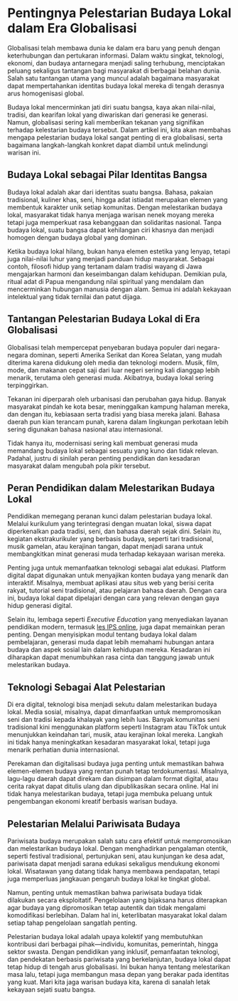 # Pentingnya Pelestarian Budaya Lokal dalam Era Globalisasi

Globalisasi telah membawa dunia ke dalam era baru yang penuh dengan keterhubungan dan pertukaran informasi. Dalam waktu singkat, teknologi, ekonomi, dan budaya antarnegara menjadi saling terhubung, menciptakan peluang sekaligus tantangan bagi masyarakat di berbagai belahan dunia. Salah satu tantangan utama yang muncul adalah bagaimana masyarakat dapat mempertahankan identitas budaya lokal mereka di tengah derasnya arus homogenisasi global.

Budaya lokal mencerminkan jati diri suatu bangsa, kaya akan nilai-nilai, tradisi, dan kearifan lokal yang diwariskan dari generasi ke generasi. Namun, globalisasi sering kali memberikan tekanan yang signifikan terhadap kelestarian budaya tersebut. Dalam artikel ini, kita akan membahas mengapa pelestarian budaya lokal sangat penting di era globalisasi, serta bagaimana langkah-langkah konkret dapat diambil untuk melindungi warisan ini.

## Budaya Lokal sebagai Pilar Identitas Bangsa

Budaya lokal adalah akar dari identitas suatu bangsa. Bahasa, pakaian tradisional, kuliner khas, seni, hingga adat istiadat merupakan elemen yang membentuk karakter unik setiap komunitas. Dengan melestarikan budaya lokal, masyarakat tidak hanya menjaga warisan nenek moyang mereka tetapi juga memperkuat rasa kebanggaan dan solidaritas nasional. Tanpa budaya lokal, suatu bangsa dapat kehilangan ciri khasnya dan menjadi homogen dengan budaya global yang dominan.

Ketika budaya lokal hilang, bukan hanya elemen estetika yang lenyap, tetapi juga nilai-nilai luhur yang menjadi panduan hidup masyarakat. Sebagai contoh, filosofi hidup yang tertanam dalam tradisi wayang di Jawa mengajarkan harmoni dan keseimbangan dalam kehidupan. Demikian pula, ritual adat di Papua mengandung nilai spiritual yang mendalam dan mencerminkan hubungan manusia dengan alam. Semua ini adalah kekayaan intelektual yang tidak ternilai dan patut dijaga.

## Tantangan Pelestarian Budaya Lokal di Era Globalisasi

Globalisasi telah mempercepat penyebaran budaya populer dari negara-negara dominan, seperti Amerika Serikat dan Korea Selatan, yang mudah diterima karena didukung oleh media dan teknologi modern. Musik, film, mode, dan makanan cepat saji dari luar negeri sering kali dianggap lebih menarik, terutama oleh generasi muda. Akibatnya, budaya lokal sering terpinggirkan.

Tekanan ini diperparah oleh urbanisasi dan perubahan gaya hidup. Banyak masyarakat pindah ke kota besar, meninggalkan kampung halaman mereka, dan dengan itu, kebiasaan serta tradisi yang biasa mereka jalani. Bahasa daerah pun kian terancam punah, karena dalam lingkungan perkotaan lebih sering digunakan bahasa nasional atau internasional. 

Tidak hanya itu, modernisasi sering kali membuat generasi muda memandang budaya lokal sebagai sesuatu yang kuno dan tidak relevan. Padahal, justru di sinilah peran penting pendidikan dan kesadaran masyarakat dalam mengubah pola pikir tersebut.

## Peran Pendidikan dalam Melestarikan Budaya Lokal

Pendidikan memegang peranan kunci dalam pelestarian budaya lokal. Melalui kurikulum yang terintegrasi dengan muatan lokal, siswa dapat diperkenalkan pada tradisi, seni, dan bahasa daerah sejak dini. Selain itu, kegiatan ekstrakurikuler yang berbasis budaya, seperti tari tradisional, musik gamelan, atau kerajinan tangan, dapat menjadi sarana untuk membangkitkan minat generasi muda terhadap kekayaan warisan mereka.

Penting juga untuk memanfaatkan teknologi sebagai alat edukasi. Platform digital dapat digunakan untuk menyajikan konten budaya yang menarik dan interaktif. Misalnya, membuat aplikasi atau situs web yang berisi cerita rakyat, tutorial seni tradisional, atau pelajaran bahasa daerah. Dengan cara ini, budaya lokal dapat dipelajari dengan cara yang relevan dengan gaya hidup generasi digital.

Selain itu, lembaga seperti *Executive Education* yang menyediakan layanan pendidikan modern, termasuk [les IPS online](https://executive-education.id/les-privat/ips/online/), juga dapat memainkan peran penting. Dengan menyisipkan modul tentang budaya lokal dalam pembelajaran, generasi muda dapat lebih memahami hubungan antara budaya dan aspek sosial lain dalam kehidupan mereka. Kesadaran ini diharapkan dapat menumbuhkan rasa cinta dan tanggung jawab untuk melestarikan budaya.

## Teknologi Sebagai Alat Pelestarian

Di era digital, teknologi bisa menjadi sekutu dalam melestarikan budaya lokal. Media sosial, misalnya, dapat dimanfaatkan untuk mempromosikan seni dan tradisi kepada khalayak yang lebih luas. Banyak komunitas seni tradisional kini menggunakan platform seperti Instagram atau TikTok untuk menunjukkan keindahan tari, musik, atau kerajinan lokal mereka. Langkah ini tidak hanya meningkatkan kesadaran masyarakat lokal, tetapi juga menarik perhatian dunia internasional.

Perekaman dan digitalisasi budaya juga penting untuk memastikan bahwa elemen-elemen budaya yang rentan punah tetap terdokumentasi. Misalnya, lagu-lagu daerah dapat direkam dan disimpan dalam format digital, atau cerita rakyat dapat ditulis ulang dan dipublikasikan secara online. Hal ini tidak hanya melestarikan budaya, tetapi juga membuka peluang untuk pengembangan ekonomi kreatif berbasis warisan budaya.

## Pelestarian Melalui Pariwisata Budaya

Pariwisata budaya merupakan salah satu cara efektif untuk mempromosikan dan melestarikan budaya lokal. Dengan menghadirkan pengalaman otentik, seperti festival tradisional, pertunjukan seni, atau kunjungan ke desa adat, pariwisata dapat menjadi sarana edukasi sekaligus mendukung ekonomi lokal. Wisatawan yang datang tidak hanya membawa pendapatan, tetapi juga memperluas jangkauan pengaruh budaya lokal ke tingkat global.

Namun, penting untuk memastikan bahwa pariwisata budaya tidak dilakukan secara eksploitatif. Pengelolaan yang bijaksana harus diterapkan agar budaya yang dipromosikan tetap autentik dan tidak mengalami komodifikasi berlebihan. Dalam hal ini, keterlibatan masyarakat lokal dalam setiap tahap pengelolaan sangatlah penting.

Pelestarian budaya lokal adalah upaya kolektif yang membutuhkan kontribusi dari berbagai pihak—individu, komunitas, pemerintah, hingga sektor swasta. Dengan pendidikan yang inklusif, pemanfaatan teknologi, dan pendekatan berbasis pariwisata yang berkelanjutan, budaya lokal dapat tetap hidup di tengah arus globalisasi. Ini bukan hanya tentang melestarikan masa lalu, tetapi juga membangun masa depan yang berakar pada identitas yang kuat. Mari kita jaga warisan budaya kita, karena di sanalah letak kekayaan sejati suatu bangsa.
